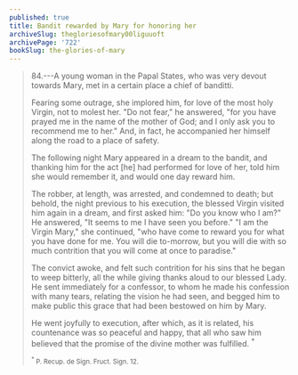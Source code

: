 ```yaml
---
published: true
title: Bandit rewarded by Mary for honoring her
archiveSlug: thegloriesofmary00liguuoft
archivePage: '722'
bookSlug: the-glories-of-mary
---
```


> 84.---A young woman in the Papal States, who was very devout towards Mary, met in a certain place a chief of banditti.
>
> Fearing some outrage, she implored him, for love of the most holy Virgin, not to molest her. "Do not fear," he answered, "for you have prayed me in the name of the mother of God; and I only ask you to recommend me to her." And, in fact, he accompanied her himself along the road to a place of safety.
>
> The following night Mary appeared in a dream to the bandit, and thanking him for the act [he] had performed for love of her, told him she would remember it, and would one day reward him.
>
> The robber, at length, was arrested, and condemned to death; but behold, the night previous to his execution, the blessed Virgin visited him again in a dream, and first asked him: "Do you know who I am?" He answered, "It seems to me I have seen you before." "I am the Virgin Mary," she continued, "who have come to reward you for what you have done for me. You will die to-morrow, but you will die with so much contrition that you will come at once to paradise."
>
> The convict awoke, and felt such contrition for his sins that he began to weep bitterly, all the while giving thanks aloud to our blessed Lady. He sent immediately for a confessor, to whom he made his confession with many tears, relating the vision he had seen, and begged him to make public this grace that had been bestowed on him by Mary.
>
> He went joyfully to execution, after which, as it is related, his countenance was so peaceful and happy, that all who saw him believed that the promise of the divine mother was fulfilled. <sup>*</sup>
>
> <small><sup>*</sup> P. Recup. de Sign. Fruct. Sign. 12.</small>
